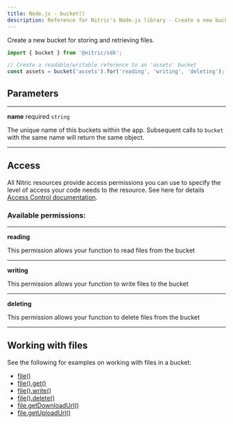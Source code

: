 ```yaml
---
title: Node.js - bucket()
description: Reference for Nitric's Node.js library - Create a new bucket for storing and retrieving files.
---
```


Create a new bucket for storing and retrieving files.

```javascript
import { bucket } from '@nitric/sdk';

// Create a readable/writable reference to an 'assets' bucket
const assets = bucket('assets').for('reading', 'writing', 'deleting');
```

## Parameters

---

**name** required `string`

The unique name of this buckets within the app. Subsequent calls to `bucket` with the same name will return the same object.

---

## Access

All Nitric resources provide access permissions you can use to specify the level of access your code needs to the resource. See here for details [Access Control documentation](../../../../access-control).

### Available permissions:

---

**reading**

This permission allows your function to read files from the bucket

---

**writing**

This permission allows your function to write files to the bucket

---

**deleting**

This permission allows your function to delete files from the bucket

---

## Working with files

See the following for examples on working with files in a bucket:

- [file()](./bucket-file.md)
- [file().get()](./bucket-file-get.md)
- [file().write()](./bucket-file-write.md)
- [file().delete()](./bucket-file-delete.md)
- [file.getDownloadUrl()](./bucket-file-downloadurl)
- [file.getUploadUrl()](./bucket-file-uploadurl)
